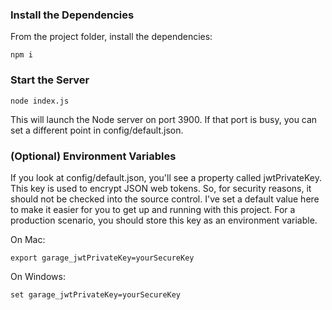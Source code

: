 ### Install the Dependencies

From the project folder, install the dependencies:

    npm i

### Start the Server

    node index.js

This will launch the Node server on port 3900. If that port is busy, you can set a different point in config/default.json.

### (Optional) Environment Variables

If you look at config/default.json, you'll see a property called jwtPrivateKey. This key is used to encrypt JSON web tokens. So, for security reasons, it should not be checked into the source control. I've set a default value here to make it easier for you to get up and running with this project. For a production scenario, you should store this key as an environment variable.

On Mac:

    export garage_jwtPrivateKey=yourSecureKey

On Windows:

    set garage_jwtPrivateKey=yourSecureKey
